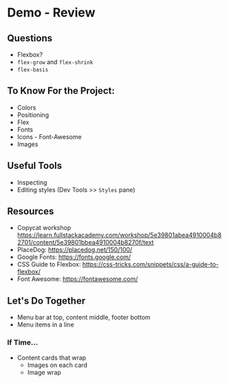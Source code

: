 # Demo - Review

## Questions
- Flexbox?
- `flex-grow` and `flex-shrink`
- `flex-basis`

## To Know For the Project:
- Colors
- Positioning
- Flex
- Fonts
- Icons - Font-Awesome
- Images

## Useful Tools
- Inspecting
- Editing styles (Dev Tools >> `Styles` pane)

## Resources
- Copycat workshop https://learn.fullstackacademy.com/workshop/5e39801abea4910004b82701/content/5e39801bbea4910004b8270f/text
- PlaceDog: https://placedog.net/150/100/
- Google Fonts: https://fonts.google.com/
- CSS Guide to Flexbox: https://css-tricks.com/snippets/css/a-guide-to-flexbox/
- Font Awesome: https://fontawesome.com/

## Let's Do Together
- Menu bar at top, content middle, footer bottom
- Menu items in a line
### If Time...
- Content cards that wrap
  - Images on each card
  - Image wrap